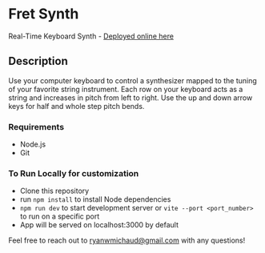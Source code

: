# Fret Synth

Real-Time Keyboard Synth - [Deployed online here](https://typing.ryanwmichaud.com)


## Description

Use your computer keyboard to control a synthesizer mapped to the tuning of your favorite string instrument. 
Each row on your keyboard acts as a string and increases in pitch from left to right. 
Use the up and down arrow keys for half and whole step pitch bends. 


### Requirements 
  * Node.js
  * Git
    
### To Run Locally for customization

* Clone this repository
* run `npm install` to install Node dependencies
* `npm run dev` to start development server or `vite --port <port_number>` to run on a specific port
* App will be served on localhost:3000 by default



Feel free to reach out to ryanwmichaud@gmail.com with any questions!
